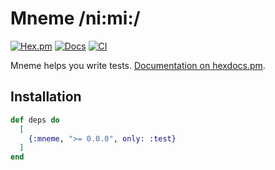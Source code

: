 # Mneme /ni:mi:/

[![Hex.pm](https://img.shields.io/hexpm/v/mneme.svg)](https://hex.pm/packages/mneme)
[![Docs](https://img.shields.io/badge/hexdocs-docs-8e7ce6.svg)](https://hexdocs.pm/mneme)
[![CI](https://github.com/zachallaun/mneme/actions/workflows/ci.yml/badge.svg)](https://github.com/zachallaun/mneme/actions/workflows/ci.yml)

Mneme helps you write tests. [Documentation on hexdocs.pm](https://hexdocs.pm/mneme).

## Installation

```elixir
def deps do
  [
    {:mneme, ">= 0.0.0", only: :test}
  ]
end
```
